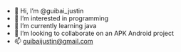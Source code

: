 - 👋 Hi, I’m @guibai_justin
- 👀 I’m interested in programming
- 🌱 I’m currently learning java 
- 💞️ I’m looking to collaborate on an APK Android project
- 📫 guibaijustin@gmail.com





